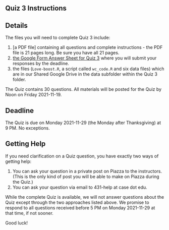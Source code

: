## Quiz 3 Instructions

## Details

The files you will need to complete Quiz 3 include:

1. [a PDF file] containing all questions and complete instructions - the PDF file is 21 pages long. Be sure you have all 21 pages.
2. [the Google Form Answer Sheet for Quiz 3](https://bit.ly/431-2021-quiz3-answer-sheet) where you will submit your responses by the deadline.
3. the files (`Love-boost.R`, a script called `wc_code.R` and six data files) which are in our Shared Google Drive in the data subfolder within the Quiz 3 folder.

The Quiz contains 30 questions. All materials will be posted for the Quiz by Noon on Friday 2021-11-19. 

## Deadline

The Quiz is due on Monday 2021-11-29 (the Monday after Thanksgiving) at 9 PM. No exceptions.

## Getting Help

If you need clarification on a Quiz question, you have exactly two ways of getting help:

1. You can ask your question in a private post on Piazza to the instructors. (This is the only kind of post you will be able to make on Piazza during the Quiz.)
2. You can ask your question via email to 431-help at case dot edu. 

While the complete Quiz is available, we will not answer questions about the Quiz except through the two approaches listed above. We promise to respond to all questions received before 5 PM on Monday 2021-11-29 at that time, if not sooner.

Good luck!
